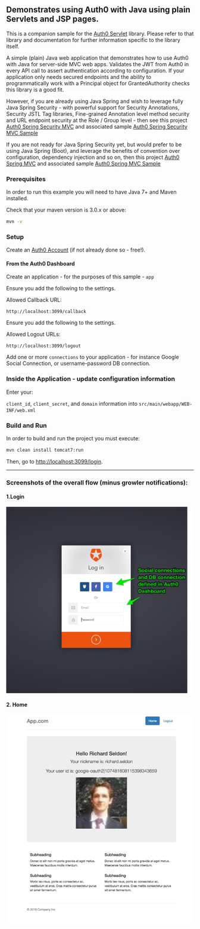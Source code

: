 ## Demonstrates using Auth0 with Java using plain Servlets and JSP pages.

This is a companion sample for the [Auth0 Servlet](https://github.com/auth0/auth0-servlet) library.
Please refer to that library and documentation for further information specific to the library itself.

A simple (plain) Java web application that demonstrates how to use Auth0 with Java for server-side MVC web apps.
Validates the JWT from Auth0 in every API call to assert authentication according to configuration. If your application only needs secured
endpoints and the ability to programmatically work with a Principal object for GrantedAuthority checks this library is a good fit.

However, if you are already using Java Spring and wish to leverage fully Java Spring Security - with powerful support for Security Annotations, Security
JSTL Tag libraries, Fine-grained Annotation level method security and URL endpoint security at the Role / Group level - then see this project
[Auth0 Spring Security MVC](https://github.com/auth0/auth0-spring-security-mvc) and associated sample
[Auth0 Spring Security MVC Sample](https://github.com/auth0-samples/auth0-spring-security-mvc-sample)

If you are not ready for Java Spring Security yet, but would prefer to be using Java Spring (Boot), and leverage the benefits of convention
over configuration, dependency injection and so on, then this project [Auth0 Spring MVC](https://github.com/auth0/auth0-spring-mvc)
and associated sample [Auth0 Spring MVC Sample](https://github.com/auth0-samples/auth0-spring-mvc-sample)

### Prerequisites

In order to run this example you will need to have Java 7+ and Maven installed.

Check that your maven version is 3.0.x or above:

```sh
mvn -v
```

### Setup

Create an [Auth0 Account](https://auth0.com) (if not already done so - free!).


#### From the Auth0 Dashboard

Create an application - for the purposes of this sample - `app`

Ensure you add the following to the settings.

Allowed Callback URL:

```
http://localhost:3099/callback
```

Ensure you add the following to the settings.

Allowed Logout URLs:

```
http://localhost:3099/logout
```

Add one or more `connections` to your application - for instance Google Social Connection,
or username-password DB connection.


### Inside the Application - update configuration information

Enter your:

`client_id`, `client_secret`, and `domain` information into `src/main/webapp/WEB-INF/web.xml`


### Build and Run

In order to build and run the project you must execute:

```sh
mvn clean install tomcat7:run
```

Then, go to [http://localhost:3099/login](http://localhost:3099/login).

---

### Screenshots of the overall flow (minus growler notifications):


#### 1.Login

![](img/1.login.jpg)

#### 2. Home

![](img/2.home.jpg)

